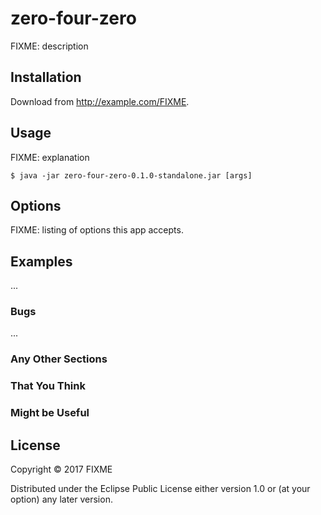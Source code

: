 # zero-four-zero

FIXME: description

## Installation

Download from http://example.com/FIXME.

## Usage

FIXME: explanation

    $ java -jar zero-four-zero-0.1.0-standalone.jar [args]

## Options

FIXME: listing of options this app accepts.

## Examples

...

### Bugs

...

### Any Other Sections
### That You Think
### Might be Useful

## License

Copyright © 2017 FIXME

Distributed under the Eclipse Public License either version 1.0 or (at
your option) any later version.
